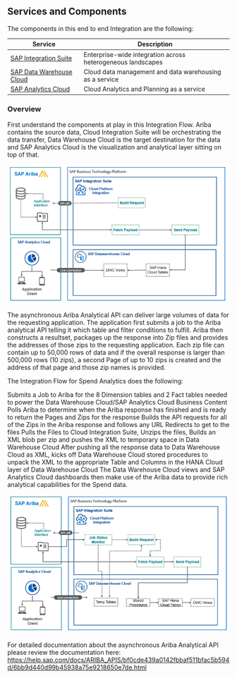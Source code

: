 ## Services and Components

The components in this end to end Integration are the following:

|Service | Description|
---------|---------
|[SAP Integration Suite](https://discovery-center.cloud.sap/serviceCatalog/integration-suite/?region=all&tab=service_plan) | Enterprise-wide integration across heterogeneous landscapes|
|[SAP Data Warehouse Cloud](https://discovery-center.cloud.sap/#/serviceCatalog/sap-data-warehouse-cloud/?service_plan=standard&region=all&tab=service_plan) | Cloud data management and data warehousing as a service|
|[SAP Analytics Cloud](https://discovery-center.cloud.sap/#/serviceCatalog/sap-analytics-cloud/?region=all&tab=service_plan) | Cloud Analytics and Planning as a service|

 

### Overview

First understand the components at play in this Integration Flow.  Ariba contains the source data, Cloud Integration Suite will be orchestrating the data transfer, Data Warehouse Cloud is the target destination for the data and SAP Analytics Cloud is the visualization and analytical layer sitting on top of that. 

![Alt text](/Tutorial/images/OverviewMarketecture.png)

The asynchronous Ariba Analytical API can deliver large volumes of data for the requesting application.  The application first submits a job to the Ariba analytical API telling it which table and filter conditions to fulfill.  Ariba then constructs a resultset, packages up the response into Zip files and provides the addresses of those zips to the requesting application.  Each zip file can contain up to 50,000 rows of data and if the overall response is larger than 500,000 rows (10 zips), a second Page of up to 10 zips is created and the address of that page and those zip names is provided.

The Integration Flow for Spend Analytics does the following:

Submits a Job to Ariba for the 8 Dimension tables and 2 Fact tables needed to power the Data Warehouse Cloud/SAP Analytics Cloud Business Content
Polls Ariba to determine when the Ariba response has finished and is ready to return the Pages and Zips for the response
Builds the API requests for all of the Zips in the Ariba response and follows any URL Redirects to get to the files
Pulls the Files to Cloud Integration Suite, Unzips the files, Builds an XML blob per zip and pushes the XML to temporary space in Data Warehouse Cloud
After pushing all the response data to Data Warehouse Cloud as XML, kicks off Data Warehouse Cloud stored procedures to unpack the XML to the appropriate Table and Columns in the HANA Cloud layer of Data Warehouse Cloud
The Data Warehouse Cloud views and SAP Analytics Cloud dashboards then make use of the Ariba data to provide rich analytical capabilities for the Spend data.

![Alt text](/Tutorial/images/DetailedMarketecture.png)


For detailed documentation about the asynchronous Ariba Analytical API please review the documentation here: https://help.sap.com/docs/ARIBA_APIS/bf0cde439a0142fbbaf511bfac5b594d/6bb9d440d99b45938a75e9218650e7de.html
